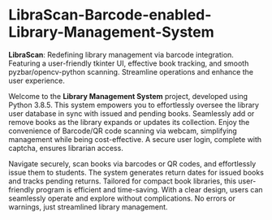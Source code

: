 # LibraScan-Barcode-enabled-Library-Management-System
**LibraScan**: Redefining library management via barcode integration. Featuring a user-friendly tkinter UI, effective book tracking, and smooth pyzbar/opencv-python scanning. Streamline operations and enhance the user experience.

Welcome to the **Library Management System** project, developed using Python 3.8.5. This system empowers you to effortlessly oversee the library user database in sync with issued and pending books. Seamlessly add or remove books as the library expands or updates its collection. Enjoy the convenience of Barcode/QR code scanning via webcam, simplifying management while being cost-effective. A secure user login, complete with captcha, ensures librarian access.

Navigate securely, scan books via barcodes or QR codes, and effortlessly issue them to students. The system generates return dates for issued books and tracks pending returns. Tailored for compact book libraries, this user-friendly program is efficient and time-saving. With a clear design, users can seamlessly operate and explore without complications. No errors or warnings, just streamlined library management.
